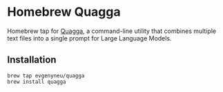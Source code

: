 # Homebrew Quagga

Homebrew tap for [Quagga](https://github.com/evgenyneu/quagga), a command-line utility that combines multiple text files into a single prompt for Large Language Models.

## Installation

```
brew tap evgenyneu/quagga
brew install quagga
```
